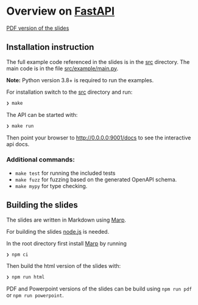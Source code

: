 # Overview on [FastAPI](https://fastapi.tiangolo.com)

[PDF version of the slides](https://whuss.github.io/fastapi_slides/slides.pdf)

## Installation instruction

The full example code referenced in the slides is in the [src](./src) directory. The main code is in the file [src/example/main.py](./src/example/main.py).

**Note:** Python version 3.8+ is required to run the examples.

For installation switch to the [src](./src) directory and run:

```bash
❯ make
```

The API can be started with:
```bash
❯ make run
```

Then point your browser to http://0.0.0.0:9001/docs to see the interactive api docs.

### Additional commands:

- `make test` for running the included tests
- `make fuzz` for fuzzing based on the generated OpenAPI schema.
- `make mypy` for type checking.

## Building the slides

The slides are written in Markdown using [Marp](https://marp.app/).

For building the slides [node.js](https://nodejs.org/en/) is needed.

In the root directory first install [Marp](https://marp.app/) by running
```bash
❯ npm ci
```

Then build the html version of the slides with:

```bash
❯ npm run html
```

PDF and Powerpoint versions of the slides can be build using `npm run pdf` or `npm run powerpoint`.
